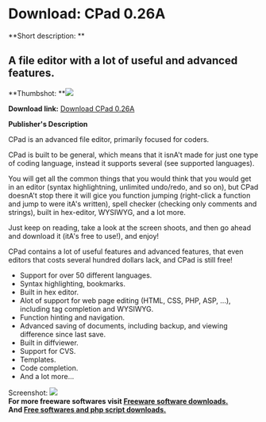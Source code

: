 # Download: CPad 0.26A

**Short description: **

## A file editor with a lot of useful and advanced features.

  
**Thumbshot: **![](http://www.freewarefiles.com/screenshot/cpadeditor_md.gif)   
  
**Download link:** [Download CPad 0.26A](http://freesoftwares.boysofts.com/CPad-A_program_23491.html)  
  

**Publisher's Description**  
  

CPad is an advanced file editor, primarily focused for coders.

CPad is built to be general, which means that it isnA't made for just one type
of coding language, instead it supports several (see supported languages).

You will get all the common things that you would think that you would get in
an editor (syntax highlightning, unlimited undo/redo, and so on), but CPad
doesnA't stop there it will gice you function jumping (right-click a function
and jump to were itA's written), spell checker (checking only comments and
strings), built in hex-editor, WYSIWYG, and a lot more.

Just keep on reading, take a look at the screen shoots, and then go ahead and
download it (itA's free to use!), and enjoy!

CPad contains a lot of useful features and advanced features, that even
editors that costs several hundred dollars lack, and CPad is still free!

  * Support for over 50 different languages. 
  * Syntax highlighting, bookmarks. 
  * Built in hex editor. 
  * Alot of support for web page editing (HTML, CSS, PHP, ASP, ...), including tag completion and WYSIWYG. 
  * Function hinting and navigation. 
  * Advanced saving of documents, including backup, and viewing difference since last save. 
  * Built in diffviewer. 
  * Support for CVS. 
  * Templates. 
  * Code completion. 
  * And a lot more... 

  
  
Screenshot: ![](http://www.freewarefiles.com/screenshot/cpadeditor.gif)  
**For more freeware softwares visit [Freeware software downloads.](http://freesoftwares.boysofts.com/)**   
**And [Free softwares and php script downloads.](http://www.boysofts.com/)**

